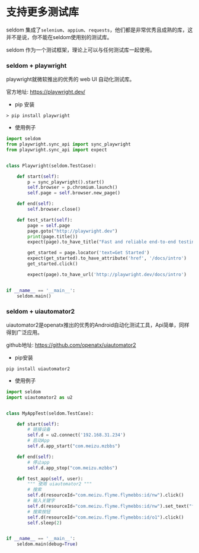# 支持更多测试库

seldom 集成了`selenium`、`appium`、`requests`，他们都是非常优秀且成熟的库，这并不是说，你不能在seldom使用别的测试库。

seldom 作为一个测试框架，理论上可以与任何测试库一起使用。

### seldom + playwright

playwright就微软推出的优秀的 web UI 自动化测试库。

官方地址: https://playwright.dev/

* pip 安装
```shell
> pip install playwright
```

* 使用例子

```python
import seldom
from playwright.sync_api import sync_playwright
from playwright.sync_api import expect


class Playwright(seldom.TestCase):

    def start(self):
        p = sync_playwright().start()
        self.browser = p.chromium.launch()
        self.page = self.browser.new_page()

    def end(self):
        self.browser.close()

    def test_start(self):
        page = self.page
        page.goto("http://playwright.dev")
        print(page.title())
        expect(page).to_have_title("Fast and reliable end-to-end testing for modern web apps | Playwright")

        get_started = page.locator('text=Get Started')
        expect(get_started).to_have_attribute('href', '/docs/intro')
        get_started.click()

        expect(page).to_have_url('http://playwright.dev/docs/intro')


if __name__ == '__main__':
    seldom.main()
```

### seldom + uiautomator2

uiautomator2是openatx推出的优秀的Android自动化测试工具，Api简单，同样得到广泛应用。

github地址: https://github.com/openatx/uiautomator2

* pip安装

```shell
pip install uiautomator2
```

* 使用例子

```python
import seldom
import uiautomator2 as u2


class MyAppTest(seldom.TestCase):

    def start(self):
        # 链接设备
        self.d = u2.connect('192.168.31.234')
        # 启动App
        self.d.app_start("com.meizu.mzbbs")

    def end(self):
        # 停止app
        self.d.app_stop("com.meizu.mzbbs")

    def test_app(self, user):
        """ 使用 uiautomator2 """
        # 搜索
        self.d(resourceId="com.meizu.flyme.flymebbs:id/nw").click()
        # 输入关键字
        self.d(resourceId="com.meizu.flyme.flymebbs:id/nw").set_text("flyme")
        # 搜索按钮
        self.d(resourceId="com.meizu.flyme.flymebbs:id/o1").click()
        self.sleep(2)


if __name__ == '__main__':
    seldom.main(debug=True)
```

